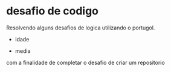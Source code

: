 # desafio de codigo 

Resolvendo alguns desafios de logica
utilizando o portugol.

- idade

- media

com a finalidade de completar o desafio de criar um repositorio